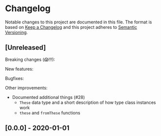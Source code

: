# Changelog

Notable changes to this project are documented in this file. The format is based on [Keep a Changelog](https://keepachangelog.com/en/1.0.0/) and this project adheres to [Semantic Versioning](https://semver.org/spec/v2.0.0.html).

## [Unreleased]

Breaking changes (😱!!!):

New features:

Bugfixes:

Other improvements:
- Documented additional things (#28)
    - `These` data type and a short description of how type class instances work
    - `these` and `fromThese` functions

## [0.0.0] - 2020-01-01
